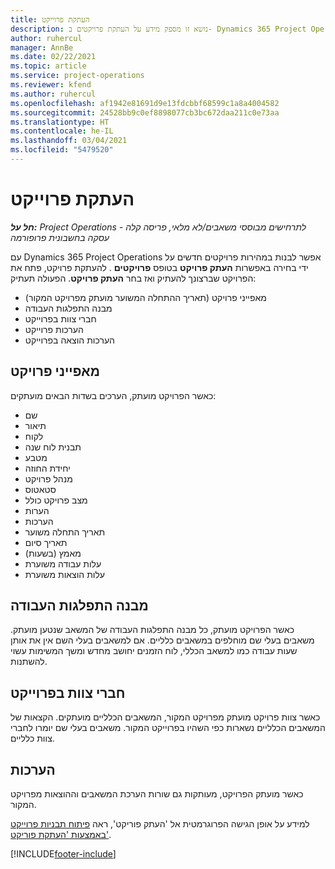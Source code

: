 ```yaml
---
title: העתקת פרוייקט
description: נושא זו מספק מידע על העתקת פרויקטים ב- Dynamics 365 Project Operations.
author: ruhercul
manager: AnnBe
ms.date: 02/22/2021
ms.topic: article
ms.service: project-operations
ms.reviewer: kfend
ms.author: ruhercul
ms.openlocfilehash: af1942e81691d9e13fdcbbf68599c1a8a4004582
ms.sourcegitcommit: 24528bb9c0ef8898077cb3bc672daa211c0e73aa
ms.translationtype: HT
ms.contentlocale: he-IL
ms.lasthandoff: 03/04/2021
ms.locfileid: "5479520"
---
```

# <a name="copy-a-project"></a>העתקת פרוייקט

_**חל על:** Project Operations לתרחישים מבוססי משאבים/לא מלאי, פריסה קלה - עסקה בחשבונית פרופורמה_

עם Dynamics 365 Project Operations אפשר לבנות במהירות פרויקטים חדשים על ידי בחירה באפשרות **העתק פרויקט** בטופס **פרויקטים** . להעתקת פרויקט, פתח את הפרויקט שברצונך להעתיק ואז בחר **העתק פרויקט**. הפעולה תעתיק:

- מאפייני פרויקט (תאריך ההתחלה המשוער מועתק מפרויקט המקור)
- מבנה התפלגות העבודה
- חברי צוות בפרוייקט
- הערכות פרוייקט
- הערכות הוצאה בפרוייקט

## <a name="project-properties"></a>מאפייני פרויקט

כאשר הפרויקט מועתק, הערכים בשדות הבאים מועתקים:

- שם
- תיאור
- לקוח
- תבנית לוח שנה
- מטבע
- יחידת החוזה
- מנהל פרויקט
- סטאטוס
- מצב פרויקט כולל
- הערות 
- הערכות
- תאריך התחלה משוער
- תאריך סיום
- מאמץ (בשעות)
- עלות עבודה משוערת
- עלות הוצאות משוערת

## <a name="work-breakdown-structure"></a>מבנה התפלגות העבודה

כאשר הפרויקט מועתק, כל מבנה התפלגות העבודה של המשאב שנטען מועתק. משאבים בעלי שם מוחלפים במשאבים כלליים. אם למשאבים בעלי השם אין את אותן שעות עבודה כמו למשאב הכללי, לוח הזמנים יחושב מחדש ומשך המשימות עשוי להשתנות.

## <a name="project-team-members"></a>חברי צוות בפרוייקט

כאשר צוות פרויקט מועתק מפרויקט המקור, המשאבים הכלליים מועתקים. הקצאות של המשאבים הכלליים נשארות כפי השהיו בפרוייקט המקור. משאבים בעלי שם יומרו לחברי צוות כלליים.

## <a name="estimates"></a>הערכות

כאשר מועתק הפרויקט, מעותקות גם שורות הערכת המשאבים וההוצאות מפרויקט המקור. 

למידע על אופן הגישה הפרוגרמטית אל 'העתק פוריקט', ראה [פיתוח תבניות פרוייקט באמצעות 'העתקת פוריקט'](dev-copy-project.md).


[!INCLUDE[footer-include](../includes/footer-banner.md)]
